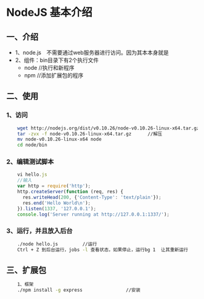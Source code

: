# NodeJS 基本介绍

## 一、介绍

- 1、node.js　不需要通过web服务器进行访问。因为其本本身就是
-	2、组件：bin目录下有2个执行文件
	- node 	//执行和新程序
	- npm   	//添加扩展包的程序

## 二、使用

### 1、访问

``` sh
	wget http://nodejs.org/dist/v0.10.26/node-v0.10.26-linux-x64.tar.gz		//下载
	tar -zvx -f node-v0.10.26-linux-x64.tar.gz		//解压
	mv node-v0.10.26-linux-x64 node
	cd node/bin
```



### 2、编辑测试脚本

``` javascript
	vi hello.js
	//输入
	var http = require('http');
	http.createServer(function (req, res) {
	  res.writeHead(200, {'Content-Type': 'text/plain'});
	  res.end('Hello World\n');
	}).listen(1337, '127.0.0.1');
	console.log('Server running at http://127.0.0.1:1337/');
```


### 3、运行，并且放入后台

``` sh
	./node hello.js 		//运行
	Ctrl + Z 到后台运行，jobs -l 查看状态，如果停止，运行bg 1  让其重新运行
```

## 三、扩展包

``` sh
	1、框架
	./npm install -g express				//安装

```
